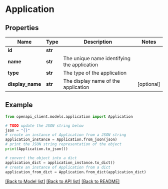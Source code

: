 # Application


## Properties

Name | Type | Description | Notes
------------ | ------------- | ------------- | -------------
**id** | **str** |  | 
**name** | **str** | The unique name identifying the application | 
**type** | **str** | The type of the application | 
**display_name** | **str** | The display name of the application | [optional] 

## Example

```python
from openapi_client.models.application import Application

# TODO update the JSON string below
json = "{}"
# create an instance of Application from a JSON string
application_instance = Application.from_json(json)
# print the JSON string representation of the object
print(Application.to_json())

# convert the object into a dict
application_dict = application_instance.to_dict()
# create an instance of Application from a dict
application_from_dict = Application.from_dict(application_dict)
```
[[Back to Model list]](../README.md#documentation-for-models) [[Back to API list]](../README.md#documentation-for-api-endpoints) [[Back to README]](../README.md)


